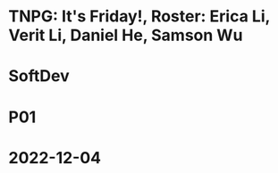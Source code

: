 # TNPG: It's Friday!, Roster: Erica Li, Verit Li, Daniel He, Samson Wu
# SoftDev
# P01
# 2022-12-04

